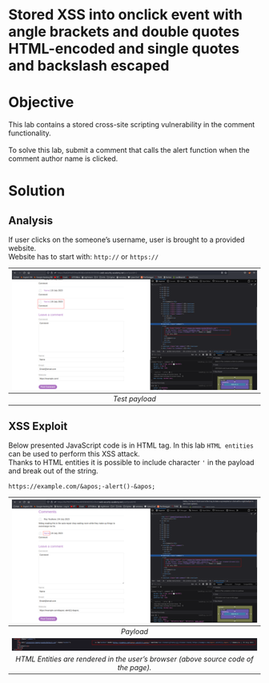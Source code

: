 # Stored XSS into onclick event with angle brackets and double quotes HTML-encoded and single quotes and backslash escaped
# Objective
This lab contains a stored cross-site scripting vulnerability in the comment functionality.\
\
To solve this lab, submit a comment that calls the alert function when the comment author name is clicked.

# Solution
## Analysis
If user clicks on the someone’s username, user is brought to a provided website.\
Website has to start with: `http://` or `https://`

|![](Images/image-78.png)|
|:--:| 
| *Test payload* |

## XSS Exploit
Below presented JavaScript code is in HTML tag. In this lab `HTML entities` can be used to perform this XSS attack. \
Thanks to HTML entities it is possible to include character  `'`  in the payload and break out of the string.

```
https://example.com/&apos;-alert()-&apos;
```

|![](Images/image-79.png)|
|:--:| 
| *Payload* |
|![](Images/image-80.png)|
| *HTML Entities are rendered in the user’s browser (above source code of the page).* |
